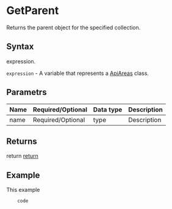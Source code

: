 # GetParent

Returns the parent object for the specified collection.

## Syntax

expression.

`expression` - A variable that represents a [ApiAreas](../ApiAreas.md) class.

## Parametrs

| **Name** | **Required/Optional** | **Data type** | **Description** |
| ------------- | ------------- | ------------- | ------------- |
| name | Required/Optional | type | Description |

## Returns

return
[return](todo_link)

## Example

This example

```javascript
	code
```